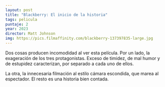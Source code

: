 ```yaml
---
layout: post
title: "Blackberry: El inicio de la historia"
tags: pelicula
puntaje: 2
year: 2023
director: Matt Johnson
img: https://pics.filmaffinity.com/blackberry-137397835-large.jpg
---
```


Dos cosas producen incomodidad al ver esta película. Por un lado, la exageración de los tres protagonistas. Exceso de timidez, de mal humor y de estupidez caracterizan, por separado a cada uno de ellos.

La otra, la innecesaria filmación al estilo cámara escondida, que marea al espectador. El resto es una historia bien contada.
